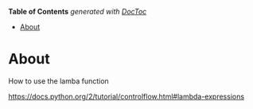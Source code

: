 <!-- START doctoc generated TOC please keep comment here to allow auto update -->
<!-- DON'T EDIT THIS SECTION, INSTEAD RE-RUN doctoc TO UPDATE -->
**Table of Contents**  *generated with [DocToc](https://github.com/thlorenz/doctoc)*

- [About](#about)

<!-- END doctoc generated TOC please keep comment here to allow auto update -->

# About
How to use the lamba function

https://docs.python.org/2/tutorial/controlflow.html#lambda-expressions

